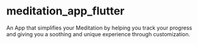 # meditation_app_flutter
An App that simplifies your Meditation by helping you track your progress and 
giving you a soothing and unique experience through customization. 


